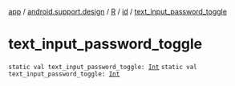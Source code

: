 [app](../../../index.md) / [android.support.design](../../index.md) / [R](../index.md) / [id](index.md) / [text_input_password_toggle](.)

# text_input_password_toggle

`static val text_input_password_toggle: `[`Int`](https://kotlinlang.org/api/latest/jvm/stdlib/kotlin/-int/index.html)
`static val text_input_password_toggle: `[`Int`](https://kotlinlang.org/api/latest/jvm/stdlib/kotlin/-int/index.html)